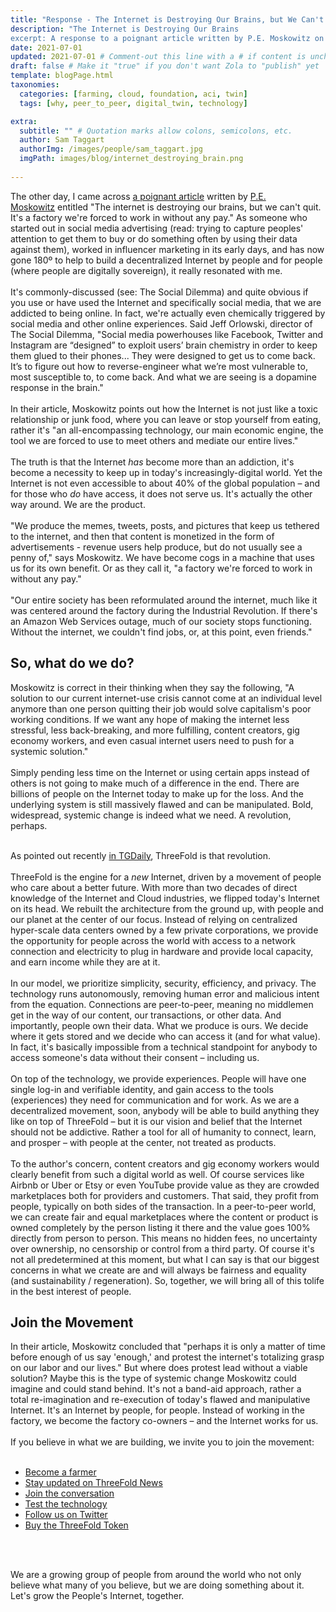 ```yaml
---
title: "Response - The Internet is Destroying Our Brains, but We Can't Quit" # Quotation marks allow colons, semicolons, etc.
description: "The Internet is Destroying Our Brains
excerpt: A response to a poignant article written by P.E. Moskowitz on the dangers of today's Internet." # Quotation marks allow colons, semicolons, etc.
date: 2021-07-01
updated: 2021-07-01 # Comment-out this line with a # if content is unchanged
draft: false # Make it "true" if you don't want Zola to "publish" yet
template: blogPage.html
taxonomies:
  categories: [farming, cloud, foundation, aci, twin]
  tags: [why, peer_to_peer, digital_twin, technology]

extra:
  subtitle: "" # Quotation marks allow colons, semicolons, etc.
  author: Sam Taggart
  authorImg: /images/people/sam_taggart.jpg
  imgPath: images/blog/internet_destroying_brain.png
  
---
```


The other day, I came across [a poignant article](https://africa.businessinsider.com/strategy/the-internet-is-destroying-our-brains-but-we-cant-quit-its-a-factory-were-forced-to/z4drxf5) written by [P.E. Moskowitz](https://twitter.com/_pem_pem) entitled "The internet is destroying our brains, but we can't quit. It's a factory we're forced to work in without any pay." As someone who started out in social media advertising (read: trying to capture peoples' attention to get them to buy or do something often by using their data against them), worked in influencer marketing in its early days, and has now gone 180º to help to build a decentralized Internet by people and for people (where people are digitally sovereign), it really resonated with me.
<br/>
<br/>
It's commonly-discussed (see: The Social Dilemma) and quite obvious if you use or have used the Internet and specifically social media, that we are addicted to being online. In fact, we're actually even chemically triggered by social media and other online experiences. Said Jeff Orlowski, director of The Social Dilemma, "Social media powerhouses like Facebook, Twitter and Instagram are “designed” to exploit users’ brain chemistry in order to keep them glued to their phones... They were designed to get us to come back. It’s to figure out how to reverse-engineer what we’re most vulnerable to, most susceptible to, to come back. And what we are seeing is a dopamine response in the brain."
<br/>
<br/>
In their article, Moskowitz points out how the Internet is not just like a toxic relationship or junk food, where you can leave or stop yourself from eating, rather it's "an all-encompassing technology, our main economic engine, the tool we are forced to use to meet others and mediate our entire lives."
<br/>
<br/>
The truth is that the Internet *has* become more than an addiction, it's become a necessity to keep up in today's increasingly-digital world. Yet the Internet is not even accessible to about 40% of the global population – and for those who *do* have access, it does not serve us. It's actually the other way around. We are the product.
<br/>
<br/>
"We produce the memes, tweets, posts, and pictures that keep us tethered to the internet, and then that content is monetized in the form of advertisements - revenue users help produce, but do not usually see a penny of," says Moskowitz. We have become cogs in a machine that uses us for its own benefit. Or as they call it, "a factory we're forced to work in without any pay."
<br/>
<br/>
"Our entire society has been reformulated around the internet, much like it was centered around the factory during the Industrial Revolution. If there's an Amazon Web Services outage, much of our society stops functioning. Without the internet, we couldn't find jobs, or, at this point, even friends."

## So, what do we do?

Moskowitz is correct in their thinking when they say the following, "A solution to our current internet-use crisis cannot come at an individual level anymore than one person quitting their job would solve capitalism's poor working conditions. If we want any hope of making the internet less stressful, less back-breaking, and more fulfilling, content creators, gig economy workers, and even casual internet users need to push for a systemic solution."
<br/>
<br/>
Simply pending less time on the Internet or using certain apps instead of others is not going to make much of a difference in the end. There are billions of people on the Internet today to make up for the loss. And the underlying system is still massively flawed and can be manipulated. Bold, widespread, systemic change is indeed what we need. A revolution, perhaps.
<br/>
<br/>

As pointed out recently [in TGDaily](https://tgdaily.com/web/6-dfinity-threefold-are-leading-an-internet-decentralization-revolution/), ThreeFold is that revolution.
<br/>
<br/>
ThreeFold is the engine for a *new* Internet, driven by a movement of people who care about a better future. With more than two decades of direct knowledge of the Internet and Cloud industries, we flipped today's Internet on its head. We rebuilt the architecture from the ground up, with people and our planet at the center of our focus. Instead of relying on centralized hyper-scale data centers owned by a few private corporations, we provide the opportunity for people across the world with access to a network connection and electricity to plug in hardware and provide local capacity, and earn income while they are at it.
<br/>
<br/>
In our model, we prioritize simplicity, security, efficiency, and privacy. The technology runs autonomously, removing human error and malicious intent from the equation. Connections are peer-to-peer, meaning no middlemen get in the way of our content, our transactions, or other data. And importantly, people own their data. What we produce is ours. We decide where it gets stored and we decide who can access it (and for what value). In fact, it's basically impossible from a technical standpoint for anybody to access someone's data without their consent – including us.
<br/>
<br/>
On top of the technology, we provide experiences. People will have one single log-in and verifiable identity, and gain access to the tools (experiences) they need for communication and for work. As we are a decentralized movement, soon, anybody will be able to build anything they like on top of ThreeFold – but it is our vision and belief that the Internet should not be addictive. Rather a tool for all of humanity to connect, learn, and prosper – with people at the center, not treated as products.
<br/>
<br/>
To the author's concern, content creators and gig economy workers would clearly benefit from such a digital world as well. Of course services like Airbnb or Uber or Etsy or even YouTube provide value as they are crowded marketplaces both for providers and customers. That said, they profit from people, typically on both sides of the transaction. In a peer-to-peer world, we can create fair and equal marketplaces where the content or product is owned completely by the person listing it there and the value goes 100% directly from person to person. This means no hidden fees, no uncertainty over ownership, no censorship or control from a third party. Of course it's not all predetermined at this moment, but what I can say is that our biggest concerns in what we create are and will always be fairness and equality (and sustainability / regeneration). So, together, we will bring all of this tolife in the best interest of people.

## Join the Movement

In their article, Moskowitz concluded that "perhaps it is only a matter of time before enough of us say 'enough,' and protest the internet's totalizing grasp on our labor and our lives." But where does protest lead without a viable solution? Maybe this is the type of systemic change Moskowitz could imagine and could stand behind. It's not a band-aid approach, rather a total re-imagination and re-execution of today's flawed and manipulative Internet. It's an Internet by people, for people. Instead of working in the factory, we become the factory co-owners – and the Internet works for us.
<br/>
<br/>
If you believe in what we are building, we invite you to join the movement:
<br/>
<br/>

- [Become a farmer](https://threefold.io/farming)
- [Stay updated on ThreeFold News](https://t.me/threefoldnews)
- [Join the conversation](https://t.me/threefold)
- [Test the technology](https://t.me/threefoldtesting)
- [Follow us on Twitter](https://twitter.com/threefold_io)
- [Buy the ThreeFold Token](https://library.threefold.me/info/tfgrid/#/threefold__how_to_buy_and_sell)
<br/>
<br/>

We are a growing group of people from around the world who not only believe what many of you believe, but we are doing something about it. Let's grow the People's Internet, together.
